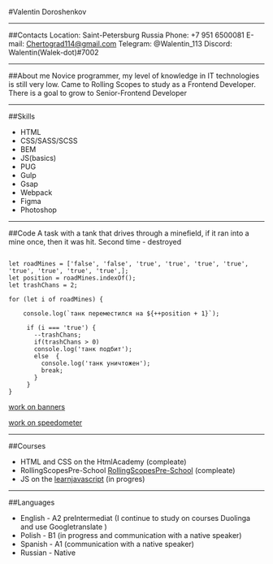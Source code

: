 #Valentin Doroshenkov

***

##Contacts
Location: Saint-Petersburg Russia
Phone: +7 951 6500081
E-mail: Chertograd114@gmail.com
Telegram: @Walentin_113
Discord: Walentin(Walek-dot)#7002

***

##About me
Novice programmer, my level of knowledge in IT technologies is still very low. Came to Rolling Scopes to study as a Frontend Developer. There is a goal to grow to Senior-Frontend Developer

***
##Skills

* HTML
* CSS/SASS/SCSS
* BEM
* JS(basics)
* PUG
* Gulp
* Gsap
* Webpack
* Figma
* Photoshop

***
##Code
A task with a tank that drives through a minefield, if it ran into a mine once, then it was hit.
Second time - destroyed

```

let roadMines = ['false', 'false', 'true', 'true', 'true', 'true', 'true', 'true', 'true', 'true',];
let position = roadMines.indexOf();
let trashChans = 2;

for (let i of roadMines) {

    console.log(`танк переместился на ${++position + 1}`);

     if (i === 'true') {
       --trashChans;
       if(trashChans > 0)
       console.log('танк подбит');
       else  {
         console.log('танк уничтожен');
         break;
       }
     }
}

```
[work on banners]("https://github.com/Walek-dot/webproject/tree/master/newwebproject")

[work on speedometer]("https://github.com/Walek-dot/gulp-and-speedometer")

***
##Courses
* HTML and CSS on the HtmlAcademy (compleate)
* RollingScopesPre-School [RollingScopesPre-School]("https://rs.school/") (compleate)
* JS on the [learnjavascript]("https://learn.javascript.ru/") (in progres)

***
##Languages

* English - A2  preIntermediat (I continue to study on courses Duolinga and  use Googletranslate )
* Polish - B1 (in progress and communication with a native speaker)
* Spanish - A1 (communication with a native speaker)
* Russian - Native
